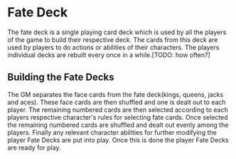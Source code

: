 # Fate Deck

The fate deck is a single playing card deck which is used by all the players of the game to build their respective deck. The cards from this deck are used by players to do actions or abilities of their characters. The players individual decks are rebuilt every once in a while.[TODO: how often?]

## Building the Fate Decks

The GM separates the face cards from the fate deck(kings, queens, jacks and aces). These face cards are then shuffled and one is dealt out to each player. The remaining numbered cards are then selected according to each players respective character's rules for selecting fate cards. Once selected the remaining numbered cards are shuffled and dealt out evenly among the players. Finally any relevant character abilities for further modifying the player Fate Decks are put into play. Once this is done the player Fate Decks are ready for play.

